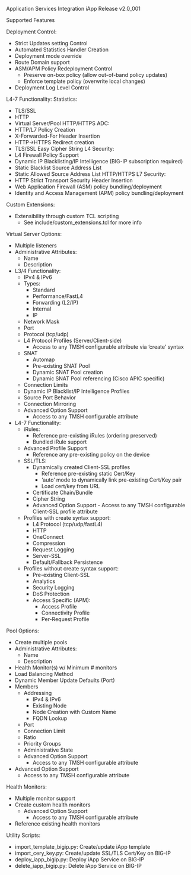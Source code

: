 Application Services Integration iApp
Release v2.0_001

Supported Features

Deployment Control:
 - Strict Updates setting Control
 - Automated Statistics Handler Creation
 - Deployment mode override
 - Route Domain support
 - ASM/APM Policy Redeployment Control
   - Preserve on-box policy (allow out-of-band policy updates)
   - Enforce template policy (overwrite local changes)
 - Deployment Log Level Control

L4-7 Functionality:
 Statistics:
  - TLS/SSL
  - HTTP
  - Virtual Server/Pool
 HTTP/HTTPS ADC:
  - HTTP/L7 Policy Creation
  - X-Forwarded-For Header Insertion
  - HTTP->HTTPS Redirect creation
  - TLS/SSL Easy Cipher String
 L4 Security:
  - L4 Firewall Policy Support
   - Dynamic IP Blacklisting/IP Intelligence (BIG-IP subscription required)
   - Static Blacklist Source Address List
   - Static Allowed Source Address List
 HTTP/HTTPS L7 Security:
  - HTTP Strict Transport Security Header Insertion
  - Web Application Firewall (ASM) policy bundling/deployment
  - Identity and Access Management (APM) policy bundling/deployment

Custom Extensions:
 - Extensibility through custom TCL scripting
   - See include/custom_extensions.tcl for more info

Virtual Server Options:
 - Multiple listeners
 - Administrative Attributes:
   - Name
   - Description
 - L3/4 Functionality:
   - IPv4 & IPv6
   - Types:
     - Standard
     - Performance/FastL4
     - Forwarding (L2/IP)
     - Internal 
     - IP
   - Network Mask
   - Port
   - Protocol (tcp/udp)
   - L4 Protocol Profiles (Server/Client-side)
     - Access to any TMSH configurable attribute via ‘create’ syntax
   - SNAT 
     - Automap
     - Pre-existing SNAT Pool
     - Dynamic SNAT Pool creation
     - Dynamic SNAT Pool referencing (Cisco APIC specific)
   - Connection Limits
   - Dynamic IP Blacklist/IP Intelligence Profiles
   - Source Port Behavior
   - Connection Mirroring
   - Advanced Option Support
     - Access to any TMSH configurable attribute
 - L4-7 Functionality:
   - iRules:
     - Reference pre-existing iRules (ordering preserved)
     - Bundled iRule support
   - Advanced Profile Support
     - Reference any pre-existing policy on the device
   - SSL/TLS:
     - Dynamically created Client-SSL profiles
       - Reference pre-existing static Cert/Key
       - ‘auto’ mode to dynamically link pre-existing Cert/Key pair
       - Load cert/key from URL
     - Certificate Chain/Bundle
     - Cipher String
     - Advanced Option Support - Access to any TMSH configurable Client-SSL profile attribute     
   - Profiles with create syntax support:
     - L4 Protocol (tcp/udp/fastL4)
     - HTTP
     - OneConnect
     - Compression
     - Request Logging
     - Server-SSL
     - Default/Fallback Persistence
   - Profiles without create syntax support:
     - Pre-existing Client-SSL
     - Analytics
     - Security Logging
     - DoS Protection
     - Access Specific (APM):
       - Access Profile
       - Connectivity Profile
       - Per-Request Profile
       
Pool Options:
 - Create multiple pools
 - Administrative Attributes:
   - Name
   - Description
 - Health Monitor(s) w/ Minimum # monitors
 - Load Balancing Method
 - Dynamic Member Update Defaults (Port)
 - Members
   - Addressing
     - IPv4 & IPv6
     - Existing Node
     - Node Creation with Custom Name
     - FQDN Lookup
   - Port
   - Connection Limit
   - Ratio
   - Priority Groups
   - Administrative State
   - Advanced Option Support
     - Access to any TMSH configurable attribute
 - Advanced Option Support
   - Access to any TMSH configurable attribute

Health Monitors:
 - Multiple monitor support
 - Create custom health monitors
   - Advanced Option Support
     - Access to any TMSH configurable attribute
 - Reference existing health monitors

Utility Scripts:
 - import_template_bigip.py: Create/update iApp template
 - import_cery_key.py: Create/update SSL/TLS Cert/Key on BIG-IP
 - deploy_iapp_bigip.py: Deploy iApp Service on BIG-IP 
 - delete_iapp_bigip.py: Delete iApp Service on BIG-IP

